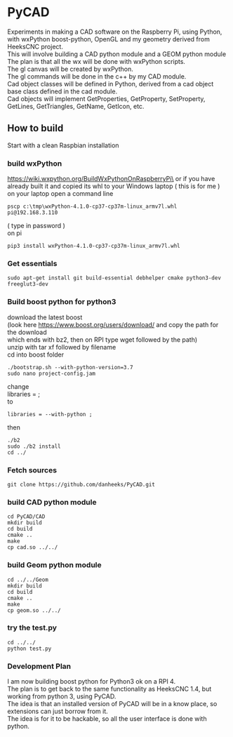 # PyCAD
Experiments in making a CAD software on the Raspberry Pi, using Python, with wxPython boost-python, OpenGL and my geometry derived from HeeksCNC project.\
This will involve building a CAD python module and a GEOM python module\
The plan is that all the wx will be done with wxPython scripts.\
The gl canvas will be created by wxPython.\
The gl commands will be done in the c++ by my CAD module.\
Cad object classes will be defined in Python, derived from a cad object base class defined in the cad module.\
Cad objects will implement GetProperties, GetProperty, SetProperty, GetLines, GetTriangles, GetName, GetIcon, etc.

## How to build ##
Start with a clean Raspbian installation

### build wxPython ###
https://wiki.wxpython.org/BuildWxPythonOnRaspberryPi\
or if you have already built it and copied its whl to your Windows laptop ( this is for me )\
on your laptop open a command line
```
pscp c:\tmp\wxPython-4.1.0-cp37-cp37m-linux_armv7l.whl pi@192.168.3.110
```
( type in password )\
on pi
```
pip3 install wxPython-4.1.0-cp37-cp37m-linux_armv7l.whl
```

### Get essentials ###
```
sudo apt-get install git build-essential debhelper cmake python3-dev freeglut3-dev
```

### Build boost python for python3 ###
download the latest boost\
(look here https://www.boost.org/users/download/ and copy the path for the download\
which ends with bz2, then on RPI type wget followed by the path)\
unzip with tar xf followed by filename\
cd into boost folder
```
./bootstrap.sh --with-python-version=3.7
sudo nano project-config.jam
```
change\
libraries = ;\
to
```
libraries = --with-python ;
```
then
```
./b2
sudo ./b2 install
cd ../
```

### Fetch sources ###
```
git clone https://github.com/danheeks/PyCAD.git
```

### build CAD python module ###
```
cd PyCAD/CAD
mkdir build
cd build
cmake ..
make
cp cad.so ../../
```

### build Geom python module ###
```
cd ../../Geom
mkdir build
cd build
cmake ..
make
cp geom.so ../../
```

### try the test.py ###
```
cd ../../
python test.py
```

### Development Plan ###
I am now building boost python for Python3 ok on a RPI 4.\
The plan is to get back to the same functionality as HeeksCNC 1.4, but working from python 3, using PyCAD.\
The idea is that an installed version of PyCAD will be in a know place, so extensions can just borrow from it.\
The idea is for it to be hackable, so all the user interface is done with python.
